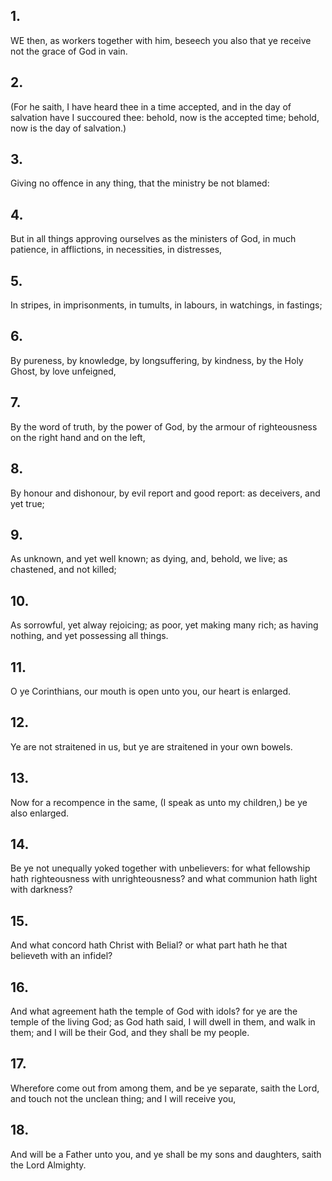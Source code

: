 ## 1.
WE then, as workers together with him, beseech you also that ye receive not the grace of God in vain.
## 2.
(For he saith, I have heard thee in a time accepted, and in the day of salvation have I succoured thee: behold, now is the accepted time; behold, now is the day of salvation.)
## 3.
Giving no offence in any thing, that the ministry be not blamed:
## 4.
But in all things approving ourselves as the ministers of God, in much patience, in afflictions, in necessities, in distresses,
## 5.
In stripes, in imprisonments, in tumults, in labours, in watchings, in fastings;
## 6.
By pureness, by knowledge, by longsuffering, by kindness, by the Holy Ghost, by love unfeigned,
## 7.
By the word of truth, by the power of God, by the armour of righteousness on the right hand and on the left,
## 8.
By honour and dishonour, by evil report and good report: as deceivers, and yet true;
## 9.
As unknown, and yet well known; as dying, and, behold, we live; as chastened, and not killed;
## 10.
As sorrowful, yet alway rejoicing; as poor, yet making many rich; as having nothing, and yet possessing all things.
## 11.
O ye Corinthians, our mouth is open unto you, our heart is enlarged.
## 12.
Ye are not straitened in us, but ye are straitened in your own bowels.
## 13.
Now for a recompence in the same, (I speak as unto my children,) be ye also enlarged.
## 14.
Be ye not unequally yoked together with unbelievers: for what fellowship hath righteousness with unrighteousness? and what communion hath light with darkness?
## 15.
And what concord hath Christ with Belial? or what part hath he that believeth with an infidel?
## 16.
And what agreement hath the temple of God with idols? for ye are the temple of the living God; as God hath said, I will dwell in them, and walk in them; and I will be their God, and they shall be my people.
## 17.
Wherefore come out from among them, and be ye separate, saith the Lord, and touch not the unclean thing; and I will receive you,
## 18.
And will be a Father unto you, and ye shall be my sons and daughters, saith the Lord Almighty.
